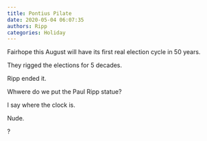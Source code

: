 ```yaml
---
title: Pontius Pilate
date: 2020-05-04 06:07:35
authors: Ripp
categories: Holiday
---
```


 Fairhope this August will have its first real election cycle in 50 years.

They rigged the elections for 5 decades.

Ripp ended it.

Whwere do we put the Paul Ripp statue?

I say where the clock is.

Nude.

?